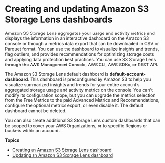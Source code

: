 # Creating and updating Amazon S3 Storage Lens dashboards<a name="storage_lens_console_creating_editing"></a>

Amazon S3 Storage Lens aggregates your usage and activity metrics and displays the information in an interactive dashboard on the Amazon S3 console or through a metrics data export that can be downloaded in CSV or Parquet format\. You can use the dashboard to visualize insights and trends, flag outliers, and provides recommendations for optimizing storage costs and applying data protection best practices\. You can use S3 Storage Lens through the AWS Management Console, AWS CLI, AWS SDKs, or REST API\.



 The Amazon S3 Storage Lens default dashboard is **default\-account\-dashboard**\. This dashboard is preconfigured by Amazon S3 to help you visualize summarized insights and trends for your entire account’s aggregated storage usage and activity metrics on the console\. You can't modify its configuration scope, but you can upgrade the metrics selection from the Free Metrics to the paid Advanced Metrics and Recommendations, configure the optional metrics export, or even disable it\. The default dashboard cannot be deleted\. 

 You can also create additional S3 Storage Lens custom dashboards that can be scoped to cover your AWS Organizations, or to specific Regions or buckets within an account\. 

**Topics**
+ [Creating an Amazon S3 Storage Lens dashboard](storage_lens_console_creating.md)
+ [Updating an Amazon S3 Storage Lens dashboard](storage_lens_console_editing.md)